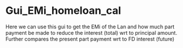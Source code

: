 # Gui_EMi_homeloan_cal
Here we can use this gui to get the EMi of the Lan and how much part payment be made to reduce the interest (total) wrt to principal amount. Further compares the present part payment wrt to FD interest (future)
